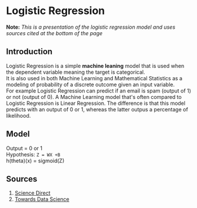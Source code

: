# Logistic Regression

  **Note:** *This is a presentation of the logistic regression model and uses sources cited at the bottom of the page*

## Introduction

Logistic Regression is a simple **machine leaning** model that is used when the dependent variable meaning the target is categorical.<br> 
It is also used in both Machine Learning and Mathematical Statistics as a modeling of probability of a discrete outcome given an input variable.<br>
For example Logistic Regression can predict if an email is spam (output of 1) or not (output of 0). A Machine Learning model that's often compared to Logistic Regression is Linear Regression. The difference is that this model predicts with an output of 0 or 1, whereas the latter outpus a percentage of likelihood.

## Model

Output = 0 or 1<br>
Hypothesis: ``Z = WX +B``<br>
h(theta)(x) = sigmoid(Z)<br>


## Sources

1. [Science Direct](https://www.sciencedirect.com/topics/computer-science/logistic-regression)
2. [Towards Data Science](https://towardsdatascience.com/logistic-regression-detailed-overview-46c4da4303bc)


